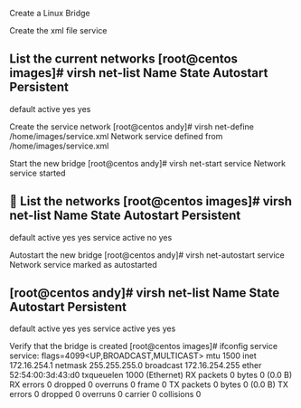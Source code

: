 Create a Linux Bridge

Create the xml file
<network>
  <name>service</name>
  <bridge name="service" />
  <forward mode="route" />
  <ip address="172.16.254.1" netmask="255.255.255.0" />
</network>

List the current networks
[root@centos images]# virsh net-list
 Name                 State      Autostart     Persistent
----------------------------------------------------------
 default              active     yes           yes

Create the service network
[root@centos andy]# virsh net-define /home/images/service.xml
Network service defined from /home/images/service.xml




Start the new bridge
[root@centos andy]# virsh net-start service
Network service started



List the networks
[root@centos images]# virsh net-list
 Name                 State      Autostart     Persistent
----------------------------------------------------------
 default              active     yes           yes
 service              active     no            yes



Autostart the new bridge
[root@centos andy]# virsh net-autostart service
Network service marked as autostarted

[root@centos andy]# virsh net-list
 Name                 State      Autostart     Persistent
----------------------------------------------------------
 default              active     yes           yes
 service              active     yes           yes


Verify that the bridge is created
[root@centos images]# ifconfig service
service: flags=4099<UP,BROADCAST,MULTICAST>  mtu 1500
        inet 172.16.254.1  netmask 255.255.255.0  broadcast 172.16.254.255
        ether 52:54:00:3d:43:d0  txqueuelen 1000  (Ethernet)
        RX packets 0  bytes 0 (0.0 B)
        RX errors 0  dropped 0  overruns 0  frame 0
        TX packets 0  bytes 0 (0.0 B)
        TX errors 0  dropped 0 overruns 0  carrier 0  collisions 0
